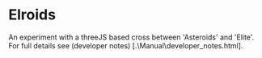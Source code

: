 # Elroids
An experiment with a threeJS based cross between 'Asteroids' and 'Elite'.
For full details see (developer notes) [.\Manual\developer_notes.html].
